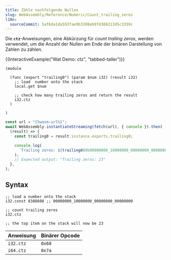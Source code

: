 ```yaml
---
title: Zähle nachfolgende Nullen
slug: WebAssembly/Reference/Numeric/Count_trailing_zeros
l10n:
  sourceCommit: 5af6da1da593fae9b3208eb9fd308213d5c3359c
---
```


Die **`ctz`**-Anweisungen, eine Abkürzung für _count trailing zeros_, werden verwendet, um die Anzahl der Nullen am Ende der binären Darstellung von Zahlen zu zählen.

{{InteractiveExample("Wat Demo: ctz", "tabbed-taller")}}

```wat interactive-example
(module

  (func (export "trailing0") (param $num i32) (result i32)
    ;; load  number onto the stack
    local.get $num

    ;; check how many trailing zeros and return the result
    i32.ctz
  )

)
```

```js interactive-example
const url = "{%wasm-url%}";
await WebAssembly.instantiateStreaming(fetch(url), { console }).then(
  (result) => {
    const trailing0 = result.instance.exports.trailing0;

    console.log(
      `Trailing zeros: ${trailing0(0b00000000_10000000_00000000_00000000)}`,
    );
    // Expected output: "Trailing zeros: 23"
  },
);
```

## Syntax

```wasm
;; load a number onto the stack
i32.const 8388608 ;; 00000000_10000000_00000000_00000000

;; count trailing zeros
i32.ctz

;; the top item on the stack will now be 23
```

| Anweisung | Binärer Opcode |
| --------- | -------------- |
| `i32.ctz` | `0x68`         |
| `i64.ctz` | `0x7a`         |
